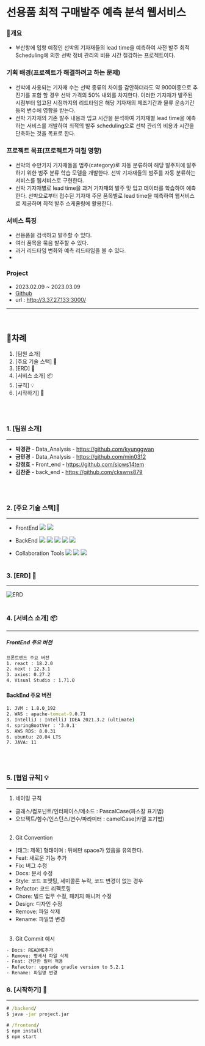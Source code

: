 # 선용품 최적 구매발주 예측 분석 웹서비스

### :art:개요
-  부산항에 입항 예정인 선박의 기자재들의 lead time을 예측하여 사전 발주 최적 Scheduling에 의한 선박 정비 관리의 비용 시간 절감하는 프로젝트이다.

### 기획 배경(프로젝트가 해결하려고 하는 문제)
- 선박에 사용되는 기자재 수는 선박 종류의 차이를 감안하더라도 약 900여종으로 추진기를 포함 할 경우 선박 가격의 50% 내외를 차지한다. 이러한 기자재가 발주된 시점부터 입고된 시점까지의 리드타임은 해당 기자재의 제조기간과 물류 운송기간 등의 변수에 영향을 받는다. 
- 선박 기자재의 기존 발주 내용과 입고 시간을 분석하여 기자재별 lead time을 예측하는 서비스를 개발하여 최적의 발주 scheduling으로 선박 관리의 비용과 시간을 단축하는 것을 목표로 한다.

### 프로젝트 목표(프로젝트가 미칠 영향)
-  선박의 수만가지 기자재들을 범주(category)로 자동 분류하여 해당 발주처에 발주하기 위한 범주 분류 학습 모델을 개발한다. 선박 기자재들의 범주를 자동 분류하는 서비스를 웹서비스로 구현한다.
- 선박 기자재별로 lead time을 과거 기자재의 발주 및 입고 데이터를 학습하여 예측한다. 선박으로부터 접수된 기자재 주문 품목별로 lead time을 예측하여 웹서비스로 제공하며 최적 발주 스케쥴링에 활용한다.

### 서비스 특징
- 선용품을 검색하고 발주할 수 있다.
- 여러 품목을 묶음 발주할 수 있다.
- 과거 리드타임 변화와 예측 리드타임을 볼 수 있다.
- 

### Project
- 2023.02.09 ~ 2023.03.09
- [Github](https://github.com/K-Digital-4Wheel)
- url : http://3.37.27.133:3000/

--- 
</br>

## :memo:차례  
1. [팀원 소개]
2. [주요 기술 스택] :hammer:
3. [ERD] :wrench:
4. [서비스 소개] :package:
5. [규칙] :bulb:
6. [시작하기] :tada:

</br></br>
### 1. [팀원 소개]
--- 

- **박경관**  - Data_Analysis - https://github.com/kyunggwan  
- **금민경** - Data_Analysis - https://github.com/min0312  
- **강정효** - Front_end - https://github.com/slows14tem  
- **김찬준** - back_end - https://github.com/ckswns879  

</br></br>
### 2. [주요 기술 스택]:hammer:

--- 
- FrontEnd
<img src="https://img.shields.io/badge/ Figma-F24E1E?style=flat-square&logo=Figma&logoColor=ffffff" /> <img src="https://img.shields.io/badge/React-61DAFB?style=flat-square&logo=React&logoColor=ffffff"/> 

- BackEnd
<img src="https://img.shields.io/badge/Spring Boot-6DB33F?style=flat-square&logo=SpringBoot&logoColor=ffffff" /> <img src="https://img.shields.io/badge/MySQL-4479A1?style=flat-square&logo=MySQL&logoColor=ffffff" /> <img src="https://img.shields.io/badge/Amazon S3-569A31?style=flat-square&logo=Amazon S3&logoColor=ffffff" /> <img src="https://img.shields.io/badge/Amazon RDS-527FFF?style=flat-square&logo=Amazon RDS&logoColor=ffffff" /> <img src="https://img.shields.io/badge/Amazon EC2-FF9900?style=flat-square&logo=Amazon EC2&logoColor=ffffff" />

- Collaboration Tools
 <img src="https://img.shields.io/badge/GitHub-181717?style=flat-square&logo=GitHub" />  <img src="https://img.shields.io/badge/Miro-yellow?style=flat-square&logo=Miro&logoColor=000000" /> <img src="https://img.shields.io/badge/ Google Sheets-34A853?style=flat-square&logo=Google Sheets&logoColor=ffffff" /> 
</br></br>

### 3. [ERD] :wrench:
--- 
![ERD](https://user-images.githubusercontent.com/113881846/218421285-ea00b0e1-8270-44b8-b012-99c15590556b.png)
</br></br>
### 4. [서비스 소개] :package:
--- 
##### FrontEnd 주요 버전
```cmd
프론트엔드 주요 버전
1. react : 18.2.0
2. next : 12.3.1
3. axios: 0.27.2
4. Visual Studio : 1.71.0

```

#### BackEnd 주요 버전
```cmd
1. JVM : 1.8.0_192
2. WAS : apache-tomcat-9.0.71
3. IntelliJ : IntelliJ IDEA 2021.3.2 (ultimate)
4. springBootVer : '3.0.1'
5. AWS RDS: 8.0.31
6. ubuntu: 20.04 LTS
7. JAVA: 11

```
</br></br>
### 5. [협업 규칙] :bulb:
---
1. 네이밍 규칙
- 클래스/컴포넌트/인터페이스/메소드 : PascalCase(파스칼 표기법)
- 오브젝트/함수/인스턴스/변수/파라미터 : camelCase(카멜 표기법)
</br></br>
2. Git Convention
- [태그: 제목] 형태이며 : 뒤에만 space가 있음을 유의한다.
- Feat: 새로운 기능 추가
- Fix: 버그 수정
- Docs: 문서 수정
- Style: 코드 포맷팅, 세미콜론 누락, 코드 변경이 없는 경우
- Refactor: 코드 리펙토링
- Chore: 빌드 업무 수정, 패키지 매니저 수정
- Design: 디자인 수정
- Remove: 파일 삭제
- Rename: 파일명 변경
</br></br>
3. Git Commit 예시
```cmd
- Docs: README추가
- Remove: 명세서 파일 삭제
- Feat: 간단한 필터 적용
- Refactor: upgrade gradle version to 5.2.1
- Rename: 파일명 변경
```

### 6. [시작하기] :tada:
--- 
```cmd
# /backend/
$ java -jar project.jar

# /frontend/
$ npm install
$ npm start
```
</br></br>
